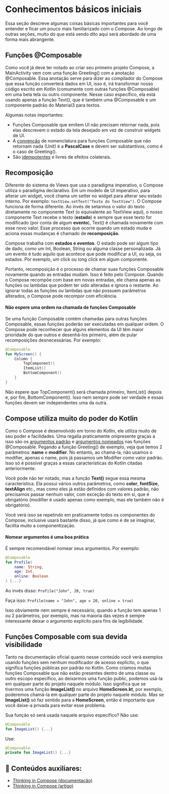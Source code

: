 # Conhecimentos básicos iniciais

Essa seção descreve algumas coisas básicas importantes para você entender e ficar um pouco mais familiarizado com o Compose. Ao longo de outras seções, muito do que está sendo dito aqui será abordado de uma forma mais abrangente.

## Funções @Composable

Como você já deve ter notado ao criar seu primeiro projeto Compose, a MainActivity vem com uma função Greeting() com a anotação @Composable. Essa anotação serve para dizer ao compilador do Compose que essa função converterá dados em UI, isso é, irá transformar nosso código escrito em Kotlin (comumente com outras funções @Composable) em uma bela tela ou outro componente. Nesse caso específico, ela está usando apenas a função Text(), que é também uma @Composable e um componente padrão do Material3 para textos.

Algumas notas importantes:

- Funções Composable que emitem UI não precisam retornar nada, pois elas descrevem o estado da tela desejado em vez de construir widgets de UI.
- A [convenção](https://github.com/androidx/androidx/blob/androidx-main/compose/docs/compose-api-guidelines.md) de nomenclatura para funções Composable que não retornam nada (Unit) é a **PascalCase** e devem ser substantivos, como é o caso de Greeting().
- São [idempotentes](https://en.wikipedia.org/wiki/Idempotence#Computer_science_meaning) e livres de efeitos colaterais.

## Recomposição

Diferente do sistema de Views que usa o paradigma imperativo, o Compose utiliza o paradigma declarativo. Em um modelo de UI imperativo, para alterar um widget, você chama um setter no widget para alterar seu estado interno. Por exemplo: ```textView.setText("Texto do TextView")```. O Compose funciona de forma diferente. Ao invés de setarmos o valor do texto diretamente no componente Text (o equivalente ao TextView aqui), o nosso componente Text recebe o texto (**estado**) e sempre que esse texto for modificado (por conta de algum **evento**), Text() é chamada novamente com esse novo valor. Esse processo que ocorre quando um estado muda e aciona essas mudanças é chamado de **recomposição**.

Compose trabalha com **estados e eventos**. O estado pode ser algum tipo de dado, como um Int, Boolean, String ou alguma classe personalizada. Já um evento é tudo aquilo que acontece que pode modificar a UI, ou seja, os estados. Por exemplo, um click ou long click em algum componente.

Portanto, recomposição é o processo de chamar suas funções Composable novamente quando as entradas mudam. Isso é feito pelo Compose. Quando o Compose recompõe com base em novas entradas, ele chama apenas as funções ou lambdas que podem ter sido alteradas e ignora o restante. Ao ignorar todas as funções ou lambdas que não possuem parâmetros alterados, o Compose pode recompor com eficiência.

#### Não espere uma ordem na chamada de funções Composable

Se uma função Composable contém chamadas para outras funções Composable, essas funções poderão ser executadas em qualquer ordem. O Compose pode reconhecer que alguns elementos da UI têm maior prioridade do que outros e desenhá-los primeiro, além de pular recomposições desnecessárias. Por exemplo:

```kotlin
@Composable
fun MyScreen() {
    Column {
        TopComponent()
        ItemList()
        BottomComponent()
    }
}
```

Não espere que TopComponent() será chamada primeiro, ItemList() depois e, por fim, BottomComponent(). Isso nem sempre pode ser verdade e essas funções devem ser independentes uma da outra. 

## Compose utiliza muito do poder do Kotlin

Como o Compose é desenvolvido em torno do Kotlin, ele utiliza muito de seu poder e facilidades. Uma regalia praticamente onipresente graças a isso são os [argumentos padrão](https://kotlinlang.org/docs/functions.html#default-arguments) e [argumentos nomeados](https://kotlinlang.org/docs/functions.html#named-arguments) nas funções @Composable. Pegando a função Greeting() de exemplo, veja que temos 2 parâmetros: **name** e **modifier**. No entanto, ao chamá-la, não usamos o modifier, apenas o name, pois já passamos um Modifier como valor padrão. Isso só é possível graças a essas características do Kotlin citadas anteriormente.

Você pode não ter notado, mas a função **Text()** segue essa mesma característica. Ela possui vários outros parâmetros, como **color**, **fontSize**, **textAlign** etc., mas como eles já estão definidos com valores padrão, não precisamos passar nenhum valor, com exceção do texto em si, que é obrigatório (modifier é usado apenas como exemplo, mas ele também não é obrigatório).

Você verá isso se repetindo em praticamente todos os componentes do Compose, inclusive usará bastante disso, já que como é de se imaginar, facilita muito a componentização.

#### Nomear argumentos é uma boa prática

É sempre recomendável nomear seus argumentos. Por exemplo:

```kotlin
@Composable
fun Profile(
    name: String,
    age: Int,
    online: Boolean
) {...}
```

Ao invés disso: ```Profile("John", 20, true)```

Faça isso: ```Profile(name = "John", age = 20, online = true)```

Isso obviamente nem sempre é necessário, quando a função tem apenas 1 ou 2 parâmetros, por exemplo, mas na maioria das vezes é sempre interessante deixar o argumento explícito para fins de legibilidade.

## Funções Composable com sua devida visibilidade

Tanto na documentação oficial quanto nesse conteúdo você verá exemplos usando funções sem nenhum modificador de acesso explícito, o que significa funções públicas por padrão no Kotlin. Como criamos muitas funções Composable que não estão presentes dentro de uma classe ou outro escopo específico, ao deixarmos uma função public, podemos usá-la em qualquer parte do projeto naquele módulo. Isso significa que se tivermos uma função **ImageList()** no arquivo **HomeScreen.kt**, por exemplo, poderemos chamá-la em qualquer parte do projeto naquele módulo. Mas se **ImageList()** só faz sentido para a **HomeScreen**, então é importante que você deixe-a privada para evitar esse problema.

Sua função só será usada naquele arquivo específico? Não use:

```kotlin
@Composable
fun ImageList() {...}
```

Use:

```kotlin
@Composable
private fun ImageList() {...}
```


## :link: Conteúdos auxiliares:
- [Thinking in Compose (documentação)](https://developer.android.com/jetpack/compose/mental-model)
- [Thinking in Compose (artigo)](https://medium.com/androiddevelopers/thinking-in-compose-c4ef150bb7cf)